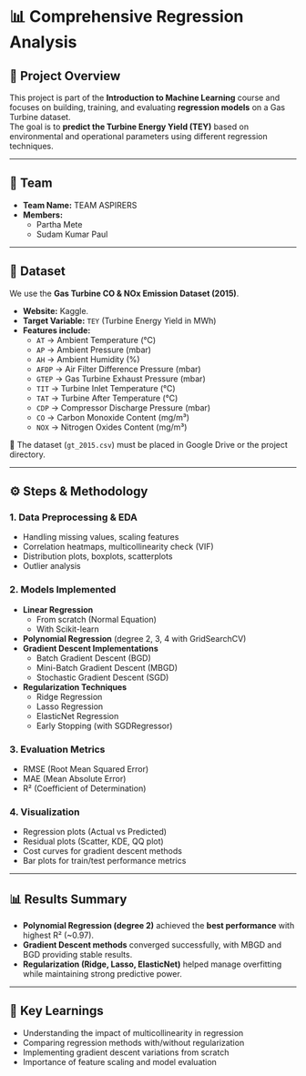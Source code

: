 # 📊 Comprehensive Regression Analysis

## 📌 Project Overview
This project is part of the **Introduction to Machine Learning** course and focuses on building, training, and evaluating **regression models** on a Gas Turbine dataset.  
The goal is to **predict the Turbine Energy Yield (TEY)** based on environmental and operational parameters using different regression techniques.

---

## 👥 Team
- **Team Name:** TEAM ASPIRERS  
- **Members:**
  - Partha Mete 
  - Sudam Kumar Paul 

---

## 📂 Dataset
We use the **Gas Turbine CO & NOx Emission Dataset (2015)**.

- **Website:** Kaggle.
- **Target Variable:** `TEY` (Turbine Energy Yield in MWh)  
- **Features include:**
  - `AT` → Ambient Temperature (°C)  
  - `AP` → Ambient Pressure (mbar)  
  - `AH` → Ambient Humidity (%)  
  - `AFDP` → Air Filter Difference Pressure (mbar)  
  - `GTEP` → Gas Turbine Exhaust Pressure (mbar)  
  - `TIT` → Turbine Inlet Temperature (°C)  
  - `TAT` → Turbine After Temperature (°C)  
  - `CDP` → Compressor Discharge Pressure (mbar)  
  - `CO` → Carbon Monoxide Content (mg/m³)  
  - `NOX` → Nitrogen Oxides Content (mg/m³)  

📌 The dataset (`gt_2015.csv`) must be placed in Google Drive or the project directory.

---

## ⚙️ Steps & Methodology

### 1. **Data Preprocessing & EDA**
- Handling missing values, scaling features  
- Correlation heatmaps, multicollinearity check (VIF)  
- Distribution plots, boxplots, scatterplots  
- Outlier analysis  

### 2. **Models Implemented**
- **Linear Regression**
  - From scratch (Normal Equation)  
  - With Scikit-learn  
- **Polynomial Regression** (degree 2, 3, 4 with GridSearchCV)  
- **Gradient Descent Implementations**
  - Batch Gradient Descent (BGD)  
  - Mini-Batch Gradient Descent (MBGD)  
  - Stochastic Gradient Descent (SGD)  
- **Regularization Techniques**
  - Ridge Regression  
  - Lasso Regression  
  - ElasticNet Regression  
  - Early Stopping (with SGDRegressor)  


### 3. **Evaluation Metrics**
- RMSE (Root Mean Squared Error)  
- MAE (Mean Absolute Error)  
- R² (Coefficient of Determination)  

### 4. **Visualization**
- Regression plots (Actual vs Predicted)  
- Residual plots (Scatter, KDE, QQ plot)  
- Cost curves for gradient descent methods  
- Bar plots for train/test performance metrics  

---

## 📊 Results Summary
- **Polynomial Regression (degree 2)** achieved the **best performance** with highest R² (~0.97).  
- **Gradient Descent methods** converged successfully, with MBGD and BGD providing stable results.  
- **Regularization (Ridge, Lasso, ElasticNet)** helped manage overfitting while maintaining strong predictive power.  

---

## 📌 Key Learnings
- Understanding the impact of multicollinearity in regression
- Comparing regression methods with/without regularization
- Implementing gradient descent variations from scratch
- Importance of feature scaling and model evaluation

